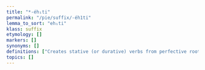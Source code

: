 ```yaml
---
title: "*-éh₁ti"
permalink: "/pie/suffix/-éh1ti"
lemma_to_sort: "eh₁ti"
klass: suffix
etymology: []
markers: []
synonyms: []
definitions: ["Creates stative (or durative) verbs from perfective roots.", "Creates stative (or durative) verbs from nominals."]
topics: []
---
```

